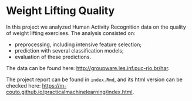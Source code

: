 # Weight Lifting Quality

In this project we analyzed Human Activity Recognition data on the quality of weight lifting exercises. The analysis consisted on:
  - preprocessing, including intensive feature selection;
  - prediction with several classification models;
  - evaluation of these predictions.


The data can be found here: http://groupware.les.inf.puc-rio.br/har.

The project report can be found in `index.Rmd`, and its html version can be checked here: https://m-couto.github.io/practicalmachinelearning/index.html.
